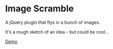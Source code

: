 Image Scramble
==============

A jQuery plugin that flys in a bunch of images.

It's a rough sketch of an idea - but could be cool...

<a href="http://shane3.com/jquery_plugins/image_scramble/scramble.html" title="Image Scramble Demo" >Demo</a>